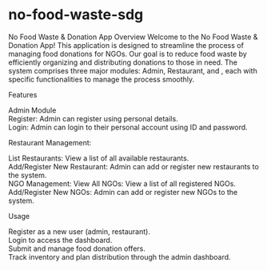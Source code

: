 # no-food-waste-sdg
No Food Waste & Donation App
Overview
Welcome to the No Food Waste & Donation App! This application is designed to streamline the process of managing food donations for NGOs. Our goal is to reduce food waste by efficiently organizing and distributing donations to those in need. The system comprises three major modules: Admin, Restaurant, and , each with specific functionalities to manage the process smoothly.  

Features

Admin Module  
Register: Admin can register using personal details.  
Login: Admin can login to their personal account using ID and password.  


Restaurant Management:  

List Restaurants: View a list of all available restaurants.  
Add/Register New Restaurant: Admin can add or register new restaurants to the system.  
NGO Management: View All NGOs: View a list of all registered NGOs.  
Add/Register New NGOs: Admin can add or register new NGOs to the system.  


Usage

Register as a new user (admin, restaurant).  
Login to access the dashboard.  
Submit and manage food donation offers.  
Track inventory and plan distribution through the admin dashboard.  





